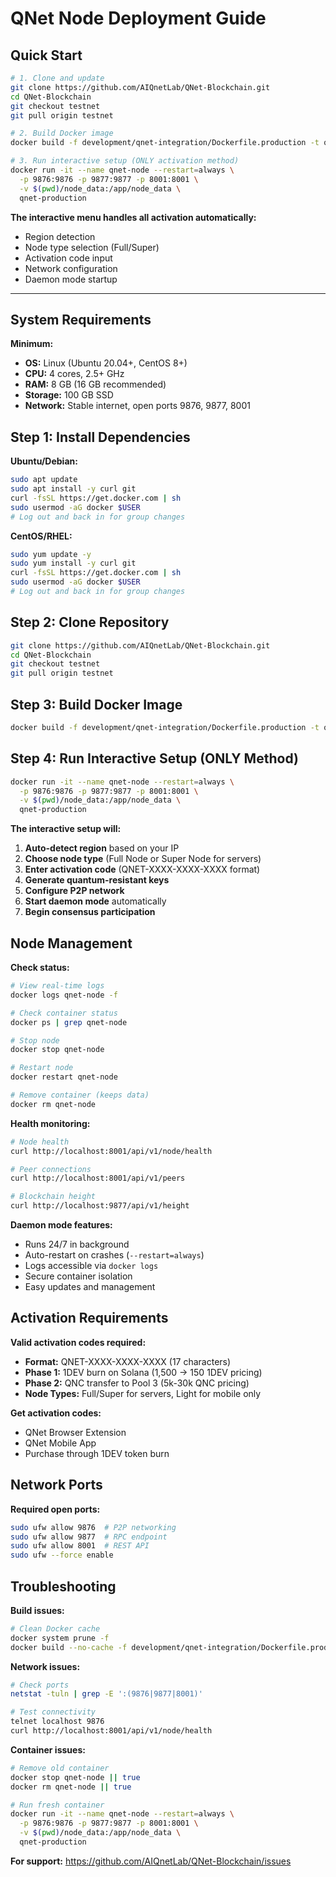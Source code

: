 # QNet Node Deployment Guide

## Quick Start

```bash
# 1. Clone and update
git clone https://github.com/AIQnetLab/QNet-Blockchain.git
cd QNet-Blockchain
git checkout testnet
git pull origin testnet

# 2. Build Docker image
docker build -f development/qnet-integration/Dockerfile.production -t qnet-production .

# 3. Run interactive setup (ONLY activation method)
docker run -it --name qnet-node --restart=always \
  -p 9876:9876 -p 9877:9877 -p 8001:8001 \
  -v $(pwd)/node_data:/app/node_data \
  qnet-production
```

**The interactive menu handles all activation automatically:**
- Region detection
- Node type selection (Full/Super)
- Activation code input
- Network configuration
- Daemon mode startup

---

## System Requirements

**Minimum:**
- **OS:** Linux (Ubuntu 20.04+, CentOS 8+)
- **CPU:** 4 cores, 2.5+ GHz
- **RAM:** 8 GB (16 GB recommended)
- **Storage:** 100 GB SSD
- **Network:** Stable internet, open ports 9876, 9877, 8001

## Step 1: Install Dependencies

**Ubuntu/Debian:**
```bash
sudo apt update
sudo apt install -y curl git
curl -fsSL https://get.docker.com | sh
sudo usermod -aG docker $USER
# Log out and back in for group changes
```

**CentOS/RHEL:**
```bash
sudo yum update -y
sudo yum install -y curl git
curl -fsSL https://get.docker.com | sh
sudo usermod -aG docker $USER
# Log out and back in for group changes
```

## Step 2: Clone Repository

```bash
git clone https://github.com/AIQnetLab/QNet-Blockchain.git
cd QNet-Blockchain
git checkout testnet
git pull origin testnet
```

## Step 3: Build Docker Image

```bash
docker build -f development/qnet-integration/Dockerfile.production -t qnet-production .
```

## Step 4: Run Interactive Setup (ONLY Method)

```bash
docker run -it --name qnet-node --restart=always \
  -p 9876:9876 -p 9877:9877 -p 8001:8001 \
  -v $(pwd)/node_data:/app/node_data \
  qnet-production
```

**The interactive setup will:**
1. **Auto-detect region** based on your IP
2. **Choose node type** (Full Node or Super Node for servers)
3. **Enter activation code** (QNET-XXXX-XXXX-XXXX format)
4. **Generate quantum-resistant keys**
5. **Configure P2P network**
6. **Start daemon mode** automatically
7. **Begin consensus participation**

## Node Management

**Check status:**
```bash
# View real-time logs
docker logs qnet-node -f

# Check container status
docker ps | grep qnet-node

# Stop node
docker stop qnet-node

# Restart node
docker restart qnet-node

# Remove container (keeps data)
docker rm qnet-node
```

**Health monitoring:**
```bash
# Node health
curl http://localhost:8001/api/v1/node/health

# Peer connections
curl http://localhost:8001/api/v1/peers

# Blockchain height
curl http://localhost:9877/api/v1/height
```

**Daemon mode features:**
- Runs 24/7 in background
- Auto-restart on crashes (`--restart=always`)
- Logs accessible via `docker logs`
- Secure container isolation
- Easy updates and management

## Activation Requirements

**Valid activation codes required:**
- **Format:** QNET-XXXX-XXXX-XXXX (17 characters)
- **Phase 1:** 1DEV burn on Solana (1,500 → 150 1DEV pricing)
- **Phase 2:** QNC transfer to Pool 3 (5k-30k QNC pricing)
- **Node Types:** Full/Super for servers, Light for mobile only

**Get activation codes:**
- QNet Browser Extension
- QNet Mobile App
- Purchase through 1DEV token burn

## Network Ports

**Required open ports:**
```bash
sudo ufw allow 9876  # P2P networking
sudo ufw allow 9877  # RPC endpoint  
sudo ufw allow 8001  # REST API
sudo ufw --force enable
```

## Troubleshooting

**Build issues:**
```bash
# Clean Docker cache
docker system prune -f
docker build --no-cache -f development/qnet-integration/Dockerfile.production -t qnet-production .
```

**Network issues:**
```bash
# Check ports
netstat -tuln | grep -E ':(9876|9877|8001)'

# Test connectivity
telnet localhost 9876
curl http://localhost:8001/api/v1/node/health
```

**Container issues:**
```bash
# Remove old container
docker stop qnet-node || true
docker rm qnet-node || true

# Run fresh container
docker run -it --name qnet-node --restart=always \
  -p 9876:9876 -p 9877:9877 -p 8001:8001 \
  -v $(pwd)/node_data:/app/node_data \
  qnet-production
```

**For support:** https://github.com/AIQnetLab/QNet-Blockchain/issues 
